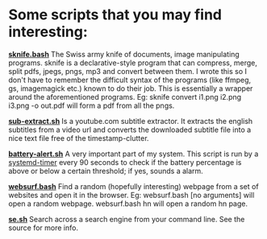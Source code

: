 # Some scripts that you may find interesting:

[**sknife.bash**](./sknife.bash)
	The Swiss army knife of documents, image manipulating programs.
	sknife is a declarative-style program that can compress, merge,
	split pdfs, jpegs, pngs, mp3 and convert between them.
	I wrote this so I don't have to remember the difficult syntax of
	the programs (like ffmpeg, gs, imagemagick etc.) known to do their 
	job. This is essentially a wrapper around the aforementioned programs.
	Eg: sknife convert i1.png i2.png i3.png -o out.pdf
	will form a pdf from all the pngs.

[**sub-extract.sh**](./sub-extract.sh)
	Is a youtube.com subtitle extractor. It extracts the english subtitles
	from a video url and converts the downloaded subtitle file into a nice 
	text file free of the timestamp-clutter.

[**battery-alert.sh**](battery-alert.sh)
	A very important part of my system. This script is run by a
	[systemd-timer](~/systemd/.config/systemd/user/battery-alert.timer)
	every 90 seconds to check if the battery percentage is above or below a 
	certain threshold; if yes, sounds a alarm.

[**websurf.bash**](./websurf.bash)
	Find a random (hopefully interesting) webpage from a set of 
	websites and open it in the browser.
	Eg: websurf.bash [no arguments] 
	will open a random webpage.
		websurf.bash hn
	will open a random hn page.

[**se.sh**](./se.sh)
   Search across a search engine from your command line. See the source for
   more info.
